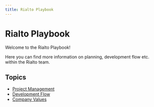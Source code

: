 ```yaml
---
title: Rialto Playbook
---
```


# Rialto Playbook

Welcome to the Rialto Playbook!

Here you can find more information on planning, development flow etc. within the Rialto team.


## Topics

- [Project Management](project)
- [Development Flow](development)
- [Company Values](values)